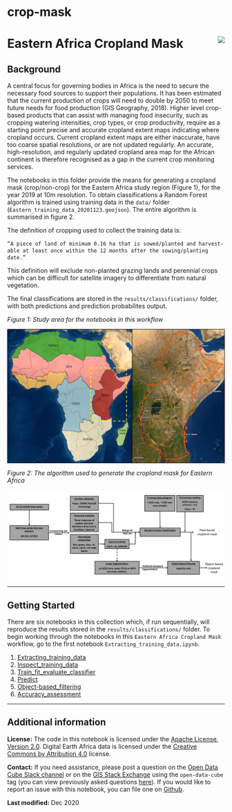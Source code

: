 # crop-mask
# Eastern Africa Cropland Mask <img align="right" src="../../Supplementary_data/DE_Africa_Logo_Stacked_RGB_small.jpg">

## Background

A central focus for governing bodies in Africa is the need to secure the necessary food sources to support their populations. It has been estimated that the current production of crops will need to double by 2050 to meet future needs for food production (GIS Geography, 2018).  Higher level crop-based products that can assist with managing food insecurity, such as cropping watering intensities, crop types, or crop productivity, require as a starting point precise and accurate cropland extent maps indicating where cropland occurs. Current cropland extent maps are either inaccurate, have too coarse spatial resolutions, or are not updated regularly. An accurate, high-resolution, and regularly updated cropland area map for the African continent is therefore recognised as a gap in the current crop monitoring services.  

The notebooks in this folder provide the means for generating a cropland mask (crop/non-crop) for the Eastern Africa study region (Figure 1), for the year 2019 at 10m resolution. To obtain classifications a Random Forest algorithm is trained using training data in the `data/` folder (`Eastern_training_data_20201123.geojson`). The entire algorithm is summarised in figure 2.

The definition of cropping used to collect the training data is:

    “A piece of land of minimum 0.16 ha that is sowed/planted and harvest-able at least once within the 12 months after the sowing/planting date.”

This definition will exclude non-planted grazing lands and perennial crops which can be difficult for satellite imagery to differentiate from natural vegetation.

The final classifications are stored in the `results/classifications/` folder, with both predictions and prediction probabilites output.

_Figure 1: Study area for the notebooks in this workflow_

<img align="center" src="data/figs/study_area_east_africa.png" width="700">


_Figure 2: The algorithm used to generate the cropland mask for Eastern Africa_

<img align="center" src="data/figs/eastern_cropmask_algo.PNG" width="900">

---
## Getting Started

There are six notebooks in this collection which, if run sequentially, will reproduce the results stored in the `results/classifications/` folder.
To begin working through the notebooks in this `Eastern Africa Cropland Mask` workflow, go to the first notebook `Extracting_training_data.ipynb`.

1. [Extracting_training_data](1_Extracting_training_data.ipynb) 
2. [Inspect_training_data](2_Inspect_training_data.ipynb)
3. [Train_fit_evaluate_classifier](3_Train_fit_evaluate_classifier.ipynb)
4. [Predict](4_Predict.ipynb)
5. [Object-based_filtering](5_Object-based_filtering.ipynb)
6. [Accuracy_assessment](6_Accuracy_assessment.ipynb)

***

## Additional information

**License:** The code in this notebook is licensed under the [Apache License, Version 2.0](https://www.apache.org/licenses/LICENSE-2.0). 
Digital Earth Africa data is licensed under the [Creative Commons by Attribution 4.0](https://creativecommons.org/licenses/by/4.0/) license.

**Contact:** If you need assistance, please post a question on the [Open Data Cube Slack channel](http://slack.opendatacube.org/) or on the [GIS Stack Exchange](https://gis.stackexchange.com/questions/ask?tags=open-data-cube) using the `open-data-cube` tag (you can view previously asked questions [here](https://gis.stackexchange.com/questions/tagged/open-data-cube)).
If you would like to report an issue with this notebook, you can file one on [Github](https://github.com/digitalearthafrica/deafrica-sandbox-notebooks).

**Last modified:** Dec 2020